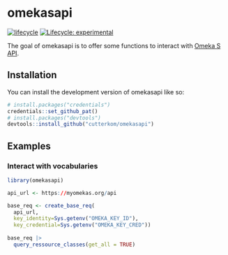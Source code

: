 
# omekasapi

<!-- badges: start -->
 [![lifecycle](https://img.shields.io/badge/lifecycle-experimental-orange.svg)](https://www.tidyverse.org/lifecycle/#experimental)
[![Lifecycle: experimental](https://img.shields.io/badge/lifecycle-experimental-orange.svg)](https://lifecycle.r-lib.org/articles/stages.html#experimental)
<!-- badges: end -->

The goal of omekasapi is to offer some functions to interact with [Omeka S API](https://omeka.org/s/docs/developer/api/).

## Installation

You can install the development version of omekasapi like so:

``` r
# install.packages("credentials")
credentials::set_github_pat()
# install.packages("devtools")
devtools::install_github("cutterkom/omekasapi")
```

## Examples

### Interact with vocabularies 

``` r
library(omekasapi)

api_url <- https://myomekas.org/api

base_req <- create_base_req(
  api_url, 
  key_identity=Sys.getenv("OMEKA_KEY_ID"),
  key_credential=Sys.getenv("OMEKA_KEY_CRED")) 
  
base_req |>
  query_ressource_classes(get_all = TRUE) 
  
```

